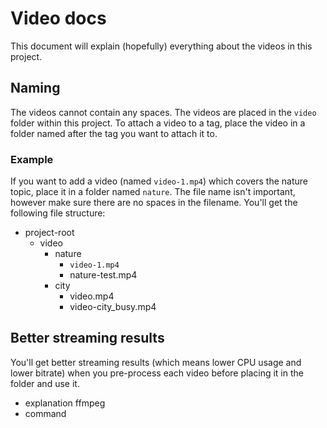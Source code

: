 # Video docs
This document will explain (hopefully) everything about the videos in this project.

## Naming
The videos cannot contain any spaces. The videos are placed in the `video` folder within this project. To attach a
video to a tag, place the video in a folder named after the tag you want to attach it to.

### Example
If you want to add a video (named `video-1.mp4`) which covers the nature topic, place it in a folder named `nature`.
The file name isn't important, however make sure there are no spaces in the filename.
You'll get the following file structure:
- project-root
    - video
        - nature
            - `video-1.mp4`
            - nature-test.mp4
        - city
            - video.mp4
            - video-city_busy.mp4

## Better streaming results
You'll get better streaming results (which means lower CPU usage and lower bitrate) when you pre-process each video before placing it in the folder and use it.

- explanation ffmpeg
- command